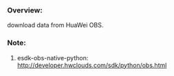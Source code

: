 ### Overview:
download data from HuaWei OBS.

### Note:
1. esdk-obs-native-python: http://developer.hwclouds.com/sdk/python/obs.html
